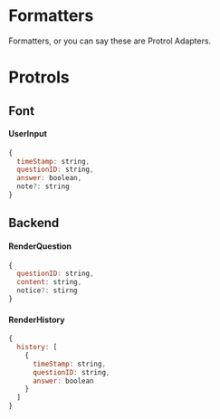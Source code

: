 # Formatters

Formatters, or you can say these are Protrol Adapters.

# Protrols

## Font

#### UserInput

```javascript
{
  timeStamp: string,
  questionID: string,
  answer: boolean,
  note?: string
}
```

## Backend

#### RenderQuestion

```javascript
{
  questionID: string,
  content: string,
  notice?: stirng
}
```

#### RenderHistory

```javascript
{
  history: [
    {
      timeStamp: string,
      questionID: string,
      answer: boolean
    }
  ]
}
```
